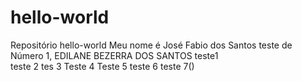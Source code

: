 # hello-world
Repositório hello-world
Meu nome é José Fabio dos Santos
teste de Número 1,
EDILANE BEZERRA DOS SANTOS
teste1\
teste 2
tes 3
Teste 4
Teste 5
teste 6
teste 7()
